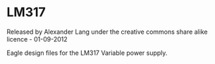 LM317
=====

Released by Alexander Lang under the creative commons share alike licence - 01-09-2012

Eagle design files for the LM317 Variable power supply.